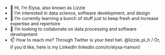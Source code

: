 - 👋 Hi, I’m Elysa, also known as Lizzie
- 👀 I’m interested in data science, software development, and design
- 🌱 I’m currently learning a bunch of stuff just to keep fresh and increase expertise and repertoire 
- 💞️ I’m looking to collaborate on data processing and software development
- 📫 How to reach me? Through Twitter is your best bet. @lizzie_pi_h / Or, if you'd like, here is my LinkedIn linkedin.com/in/elysa-hamori/
